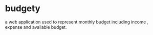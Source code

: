 # budgety
a web application used to represent monthly budget including income , expense and available budget.
